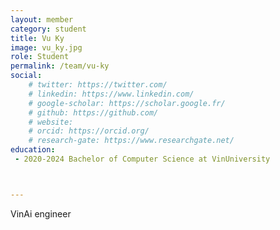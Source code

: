 ```yaml
---
layout: member
category: student
title: Vu Ky
image: vu_ky.jpg
role: Student
permalink: /team/vu-ky
social:
    # twitter: https://twitter.com/
    # linkedin: https://www.linkedin.com/
    # google-scholar: https://scholar.google.fr/
    # github: https://github.com/
    # website:
    # orcid: https://orcid.org/
    # research-gate: https://www.researchgate.net/
education:
 - 2020-2024 Bachelor of Computer Science at VinUniversity



---
```


VinAi engineer 
